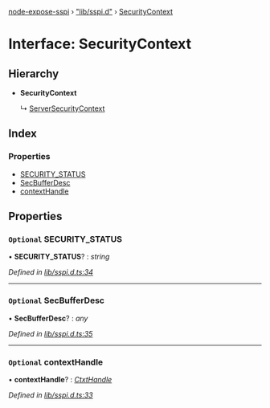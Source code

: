 [node-expose-sspi](../README.md) › ["lib/sspi.d"](../modules/_lib_sspi_d_.md) › [SecurityContext](_lib_sspi_d_.securitycontext.md)

# Interface: SecurityContext

## Hierarchy

* **SecurityContext**

  ↳ [ServerSecurityContext](_lib_sspi_d_.serversecuritycontext.md)

## Index

### Properties

* [SECURITY_STATUS](_lib_sspi_d_.securitycontext.md#optional-security_status)
* [SecBufferDesc](_lib_sspi_d_.securitycontext.md#optional-secbufferdesc)
* [contextHandle](_lib_sspi_d_.securitycontext.md#optional-contexthandle)

## Properties

### `Optional` SECURITY_STATUS

• **SECURITY_STATUS**? : *string*

*Defined in [lib/sspi.d.ts:34](https://github.com/jlguenego/node-expose-sspi/blob/70cc17a/lib/sspi.d.ts#L34)*

___

### `Optional` SecBufferDesc

• **SecBufferDesc**? : *any*

*Defined in [lib/sspi.d.ts:35](https://github.com/jlguenego/node-expose-sspi/blob/70cc17a/lib/sspi.d.ts#L35)*

___

### `Optional` contextHandle

• **contextHandle**? : *[CtxtHandle](_lib_sspi_d_.ctxthandle.md)*

*Defined in [lib/sspi.d.ts:33](https://github.com/jlguenego/node-expose-sspi/blob/70cc17a/lib/sspi.d.ts#L33)*
